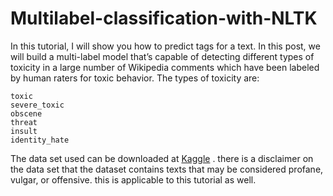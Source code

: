 # Multilabel-classification-with-NLTK
In this tutorial, I will show you how to predict tags for a text. In this post, we will build a multi-label model that’s capable of detecting different types of toxicity in a large number of Wikipedia comments which have been labeled by human raters for toxic behavior. The types of toxicity are:

    toxic
    severe_toxic
    obscene
    threat
    insult
    identity_hate
The data set used can be downloaded at [Kaggle](https://www.kaggle.com/jhoward/nb-svm-strong-linear-baseline/data) . there is a disclaimer on the data set that the dataset contains texts that may be considered profane, vulgar, or offensive. this is applicable to this tutorial as well.